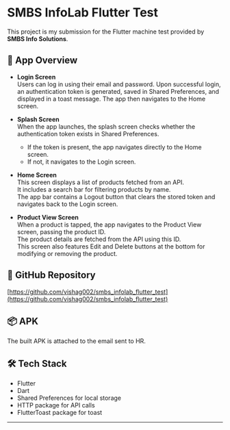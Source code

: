 # SMBS InfoLab Flutter Test

This project is my submission for the Flutter machine test provided by **SMBS Info Solutions**.

## 📱 App Overview

- **Login Screen**  
  Users can log in using their email and password. Upon successful login, an authentication token is generated, saved in Shared Preferences, and displayed in a toast message. The app then navigates to the Home screen.

- **Splash Screen**  
  When the app launches, the splash screen checks whether the authentication token exists in Shared Preferences.

  - If the token is present, the app navigates directly to the Home screen.
  - If not, it navigates to the Login screen.

- **Home Screen**  
  This screen displays a list of products fetched from an API.  
  It includes a search bar for filtering products by name.  
  The app bar contains a Logout button that clears the stored token and navigates back to the Login screen.

- **Product View Screen**  
  When a product is tapped, the app navigates to the Product View screen, passing the product ID.  
  The product details are fetched from the API using this ID.  
  This screen also features Edit and Delete buttons at the bottom for modifying or removing the product.

## 🔗 GitHub Repository

[https://github.com/vishag002/smbs_infolab_flutter_test](https://github.com/vishag002/smbs_infolab_flutter_test)

## 📦 APK

The built APK is attached to the email sent to HR.

## 🛠 Tech Stack

- Flutter
- Dart
- Shared Preferences for local storage
- HTTP package for API calls
- FlutterToast package for toast

---
